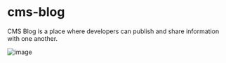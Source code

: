# cms-blog 

CMS Blog is a place where developers can publish and share information with one another.

![image](https://user-images.githubusercontent.com/65695895/97096639-c4c09d00-1634-11eb-808d-da5dec0cc350.png)

